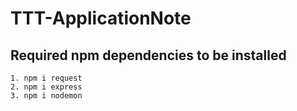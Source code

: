 # TTT-ApplicationNote

## Required npm dependencies to be installed
    1. npm i request
    2. npm i express
    3. npm i nodemon
